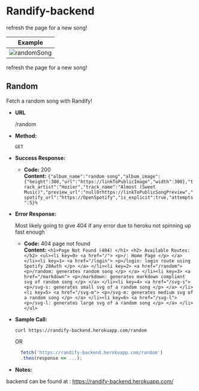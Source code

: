 # Randify-backend

refresh the page for a new song! 

Example |
------- |
![randomSong](https://randify-backend.herokuapp.com/svg-s) |
refresh the page for a new song!  

**Random**
----
   Fetch a random song with Randify! 

* **URL**

  /random

* **Method:**
  
  `GET`
  
* **Success Response:**
  
  * **Code:** 200 <br />
    **Content:** `{"album_name":"random song","album_image":{"height":300,"url":"https://linkToPublicImage","width":300},"track_artist":"Hozier","track_name":"Almost (Sweet Music)","preview_url":"nullOrhttps://linkToPublicSongPreview","spotify_url":"https://OpenSpotify","is_explicit":true,"attempts":5}%`
 
* **Error Response:**

  Most likely going to give 404 if any error due to heroku not spinning up fast enough

  * **Code:** 404 page not found <br />
    **Content:** `<h1>Page Not Found (404) </h1> <h2> Available Routes: </h2> <ul><li key=0> <a href="/"> <p>/: Home Page </p> </a> </li><li key=1> <a href="/login"> <p>/login: login route using Spotify 20Auth </p> </a> </li><li key=2> <a href="/random"> <p>/random: generates random song </p> </a> </li><li key=3> <a href="/markdown"> <p>/markdown: generates markdown complient svg of random song </p> </a> </li><li key=4> <a href="/svg-s"> <p>/svg-s: generates small svg of a random song </p> </a> </li><li key=5> <a href="/svg-m"> <p>/svg-m: generates medium svg of a random song </p> </a> </li><li key=6> <a href="/svg-l"> <p>/svg-l: generates large svg of a random song </p> </a> </li></ul>`

* **Sample Call:**

  `curl https://randify-backend.herokuapp.com/random`

  OR

  ```javascript
    fetch('https://randify-backend.herokuapp.com/random')
    .then(response => ...);
  ```

* **Notes:**

   
backend can be found at : https://randify-backend.herokuapp.com/
